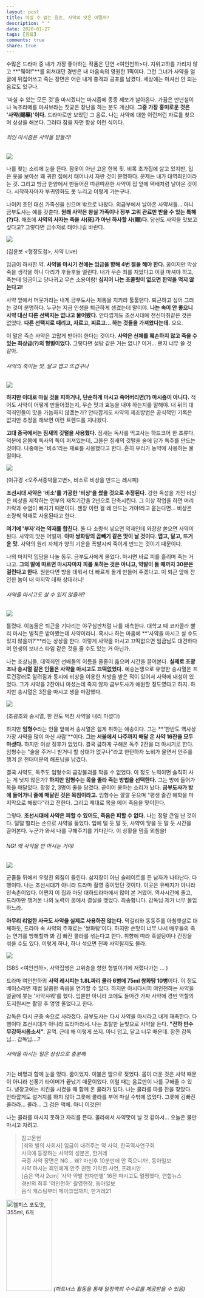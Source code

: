 ```yaml
---
layout: post
title: 마실 수 없는 음료, 사약의 맛은 어떨까?
description: " "
date: 2020-01-27
tags: [음료]
comments: true
share: true
---
```



수많은 드라마 중 내가 가장 좋아하는  작품은 단연  <여인천하>다. 지위고하를 가리지 않고  **"뭬야!"**를 외쳐대던 경빈은 내 마음속의 영원한 1픽이다. 그런 그녀가 사약을 얼굴에 뒤집어쓰고 죽는 장면은 어린 내게 충격과 공포를 남겼다. 세상에는 마셔선 안 되는 음료도 있구나.  
  
'마실 수 있는 모든 것'을 마시겠다는 마시즘에 종종 제보가 날아온다. 가끔은 만년설이나 녹조라떼를 마셔보라는 짓궂은 장난을 하는 분도 계신다.  **그중 가장 흥미로운 것은 '사약(賜藥)'이다.**  드라마로만 보았던 그 음료. 나는 사약에 대한 이런저런 자료를 찾으며 상상을 해본다. 그러다 잠을 자면 항상 이런 식이다.

###### 죄인 마시즘은 사약을 받들라!

![](https://post-phinf.pstatic.net/MjAxODA3MTdfMjM4/MDAxNTMxODEyNDQxMzUy.ekTVfIILw7aynzgGaG_1sLs_mNyYXeWVAJvvGpxdV9Ug.UmbVTOorC3N0uDHvIozUjRNHIOLMHrw7FiBsJ6jfbFwg.JPEG/01.jpg?type=w1200)

나를 찾는 소리에 눈을 뜬다. 잠옷이 아닌 고운 한복 핏. 비록 초가집에 살고 있지만, 입은 옷을 보아선 꽤 귀한 집에서 태어나서 자란 것이 분명하다. 문제는 내가 대역죄인이라는 것. 그리고 방금 한양에서 만들어진 따끈따끈한 사약이 집 앞에 택배처럼 날아온 것이다. 시작하자마자 부귀영화도 못 누리고 이렇게 가는구나.  
  
나이키 조던 대신 가죽신을 신으며 밖으로 나왔다. 의금부에서 날아온 사약셔틀... 아니 금부도사는 예를 갖춘다.  **원래 사약은 왕실 가족이나 정부 고위 관료만 받을 수 있는 특혜(?)다.** 애초에  **사약의 사자는 죽을 사(死)가 아닌 하사할 사(賜)다.** 당신도 사약을 맛보고 싶다고? 그렇다면 금수저로 태어나길 바란다.

![](https://post-phinf.pstatic.net/MjAxODA3MTdfMjc4/MDAxNTMxODEyNDQ5NjY1.6K8-yRCAX4RN_OxlKDSxBz4U2juvYCZI0tcYqEnhOiMg.puYvdqOfdRjIKkcDr1UmTUP5r-Bh7uPbhA0kK7i8lD8g.JPEG/A.jpg?type=w1200)

(김윤보 <형정도첨>, 사약 Live)

임금이 하사한 약.  **사약을 마시기 전에는 임금을 향해 4번 절을 해야 한다.** 꿈이지만 막상 죽을 생각을 하니 다리가 후들후들 떨린다. 내가 무슨 죄를 지었다고 이걸 마셔야 하고, 죽는데 임금이고 당나귀고 무슨 소용이람!  **심지어 나는 초콜릿이 없으면 한약을 먹지 않는다고!**  
  
사약 앞에서 머뭇거리는 내게 금부도사는 체통을 지키라 툴툴댄다. 퇴근하고 싶어 그러는 것이 분명하다. 누구는 지금 인생을 퇴근하게 생겼는데 말이야. **나는 속이 안 좋으니 사약 대신 다른 선택지는 없냐고 물어봤다.** 안타깝게도 조선시대에 전신마취같은 것은 없었다.  **다른 선택지로 때리고, 자르고, 찌르고... 하는 것들을 가져왔다는데.**  으으.  
  
이 말은 즉슨 사약은 고맙게 받아야 한다는 것이다.  **사약은 신체를 훼손하지 않고 죽을 수 있는 최상급(?)의 형벌이었다.**  그렇다면 설탕 같은 거는 없니? 이거... 왠지 너무 쓸 것 같아.

###### 사약의 죽이는 맛, 달고 맵고 뜨겁구나

![](https://post-phinf.pstatic.net/MjAxODA3MTdfMjM2/MDAxNTMxODEyNDc2OTQ1.da5KUm5DdUIiPMN5rLYSxEFA89GdnjOOhWjlHWbYmAYg.sETq3QtcQVYvglGNqSZnr-NaGFAFQuD2k7-TWXrj31Ig.JPEG/02.jpg?type=w1200)

**하지만 이대로 마실 것을 피하거나, 단순하게 마시고 죽어버리면(?) 마시즘이 아니다.** 적어도 사약이 어떻게 만들어졌는지, 무슨 맛과 효능을 내야 하는지를 말해야. 내 뒤의 대역죄인들이 맛을 가늠하지 않겠는가? 안타깝게도 사약의 제조방법은 공식적인 기록은 없지만 추정을 해보면 이런 트렌드를 지나왔다.  
  
**고대 중국에서는 짐새의 깃털을 사용했다.** 짐새는 독사를 먹고사는 하드코어 한 조류다. 덕분에 온몸에 독사의 독이 퍼져있는데, 그들은 짐새의 깃털을 술에 담가 독주를 만드는 것이다. 나중에는 '비소'라는 재료를 사용했다고 한다. 흔히 우리가 농약에 사용하는 물질이다.

![](https://post-phinf.pstatic.net/MjAxODA3MTdfMTc5/MDAxNTMxODEyNDg1NTUy.bZVIUJe2PN7E1on9G6TC-YhubZx55Jz_ydiUwJfZS3Mg.K6eGodCfwq8uAdluiCvUOZaV-b2M7gVSXLbNCAoJkjsg.JPEG/B.jpg?type=w1200)

(이규경 <오주서종박물고변>, 비소로 비상을 만드는 레시피)

**조선시대 사약은 '비소'를 가공한 '비상'을 썼을 것으로  추정된다.** 강한 독성을 가진 비상은 비상을 제작하는 인부의 재직기간을 2년으로  단축시킨다. 그  이상 작업을  하면  머리카락과 수염이 빠지기 때문이다. 젠장 이런 걸 왜 만드는 거야!라고 묻는다면... 비상은 소량씩 약재로 사용된다고 한다.  
  
**여기에 '부자'라는 약재를 합친다.**  둘 다 소량씩 넣으면 약재인데 와장창 쏟으면 사약이 된다. 사약의 맛은 어떨까.  **아마 쌍화탕의 곱빼기 같은 맛이 날 것이다. 맵고, 달고, 뜨거운 맛.** 사약의 원리 자체가 양의 기운을 폭발시켜 죽이게 만드는 것이기 때문이다.  
  
나의 마지막 입담을 나눌 동무. 금부도사에게 물었다. 마시면 바로 피를 흘리며 죽는 거냐고.  **그의 말에 따르면 마시자마자 피를 토하는 것은 아니고, 약발이 돌 때까지 30분은 걸린다고 한다.** 원한다면 방을 데워서 더 빠르게 돌게 만들어 주겠다고. 이 퇴근 앞에 잔인한 놈이 내 마지막 대화 상대라니!  

###### 사약을 마시고도 살 수 있지 않을까?

![](https://post-phinf.pstatic.net/MjAxODA3MTdfMTE0/MDAxNTMxODEyNTM2NDQ4.MeICpjTMryrBVY13YhMKNdoJiA8O8v53Fijo3ujGlb0g.7f8nT2YR2LUtmJVQKmrfDrQUU-wP6uUEspWMazssiXUg.JPEG/03.jpg?type=w1200)

틀렸다. 이놈들은 퇴근을 기다리는 야구심판처럼 나를 재촉한다. 대학교 때 코카콜라 빨리 마시는 벌칙은 받아봤는데 사약이라니. 혹시나 하는 마음에  **'사약을 마시고 살 수도 있지 않을까?'**라는 상상을 한다. 이렇게 사약을 마시고 끄떡없으면 임금님도 대견하다며 인생의 보너스 타임 같은 것을 줄 수도 있는 거 아닌가.  
  
나는 조상님들, 대역죄인 선배들의 이름을 줄줄이 읊으며 시간을 끌어본다.  **실제로 조광조나 송시열 같은 인물은 사약을 마시고도 끄떡없었다.** 예송논쟁으로 유명한 송시열은 프로건강러로 알려짐과 동시에 비상을 이용한 처방을 받은 적이 있어서 사약에 내성이 있었다. 그가 사약을 2잔이나 마셨는데 죽지 않자 금부도사가 애원할 정도였다고 하지. 하지만 송시열은 3잔을 마시고 생을 마감했다.

![](https://post-phinf.pstatic.net/MjAxODA3MTdfMjMw/MDAxNTMxODEyNTQ1NzA3.HNxDnzel1PiAvriBav_20P3BPVzyYZV2_-rUJz9XbRcg.sGsKNsLZO3k8ybUbvLSNV5daGRJGYdUsO4jWba2i5wcg.JPEG/C.jpg?type=w1200)

(조광조와 송시열, 한 잔도 벅찬 사약을 내리 마셨다)

하지만  **임형수**라는 인물 앞에서 송시열은 쉽게 취하는 애송이다. 그는  **'한반도 역사상 가장 사약을 많이 마신 사람'**이다.  **그는 서울에서 나주까지 배달 온 사약 16잔을 모두 마셨다.**  하지만 이상 징후가 없었다. 결국 급하게 구해온 독주 2잔을 더 마시기로 한다. 임형수는 "술을 주거니 받거니 할 상대가 없구나"라고 한탄하자 노비가 울면서 안주를 챙겨 온 전대미문의 해프닝을 남겼다.  
  
결국 사약도, 독주도 임형수의 금강불괴를 막을 수 없었다. 이 정도 노력이면 솔직히 사는 게 낫지 않은가?  **하지만 임형수는 목을 졸라 죽는 방법을 선택한다.** 그는 방에 들어가 목을 매달았다. 장정 2, 3명이 줄을 당겼다. 곧이어 쿵하는 소리가 났다.  **금부도사가 방에 들어가니 줄에 매달린 것은 목침이라고.** 임형수는 깔깔 웃으며 "평생 즐긴 해학을 마지막으로 해봤다"라고 전한다. 그리고 제대로 목을 메어 죽음을 맞이한다.  
  
그렇다.  **조선시대에 사약은 피할 수 있어도, 죽음은 피할 수 없다.** 나는 정말 큰일 난 것이다. 덜덜 떨리는 손으로 사약을 들었다. 입에 댈 듯 말 듯, 사약이 닿을 듯 말 듯 시간을 끌어본다. 누군가 와서 나를 구해주기를 기다린다. 이 상황을 멈출 외침을!

###### NG! 왜 사약을 안 마시는 거야!

![](https://post-phinf.pstatic.net/MjAxODA3MTdfMTYy/MDAxNTMxODEyNjE3OTU3.vwmXH3MpzhsNFVHhNEyHW3yUmxEFGzfqB_YMNzdguvYg.WAgz9KQ6_BUVC73Y7xWhnc30ZriW6JZCdhJ3F3XLGB8g.JPEG/04.jpg?type=w1200)

군졸들 뒤에서 우렁찬 외침이 들린다. 삼지창이 아닌 슬레이트를 든 남자가 나타난다. 다행이다. 나는 조선시대가 아니라 드라마 촬영 중이었던 것이다. 이곳은 유배지가 아니라 민속촌이었다. 어쩐지 이 집과 마당 대하드라마에서 많이 본 거였어. 역사시간에 졸고, 드라마만 챙겨본 나의 노력이 꿈에서 결실을 맺었다. 죄송합니다. 감독님 제가 너무 몰입하느라.  
  
**아무리 리얼한 사극도 사약을 실제로 사용하진 않는다.**  막걸리와 동동주를 아침햇살로 대체하듯, 드라마 속 사약의 주재료는 '쌍화탕'이다. 하지만 쓴맛이 너무 나서 배우들의 죽는 연기를 방해할까 봐 김 빠진 콜라를 섞는다고 한다. 취향에 따라 흑설탕이나 간장을 섞을 수도 있다. 이렇게 하나, 하나 섞으면 진짜 사약될지도 몰라.

![](https://post-phinf.pstatic.net/MjAxODA3MTdfMjM4/MDAxNTMxODEyNjI3OTM1.DMsYC-R-Im6fmf3H8EjSQQC12a38S5NCPp5MVJTGyVAg.AhRhH1Ge8GtO0Cjutz6VisVFk_3CbB6dfkxsWpTanvgg.JPEG/E.jpg?type=w1200)

(SBS <여인천하>, 사약집행은 고위층을 향한 형벌이기에 저랬다가는 ... )

드라마 여인천하의  **사약 레시피는 1.8L짜리 콜라 6병에 75ml 쌍화탕 10병**이다. 이 정도 베이스라면 제법 달콤한 죽음을 연기할 수 있다. 하지만 아시다시피 여인천하는 사약을 얼굴에 붓는 '사약샤워'를 했다. 입뿐만 아니라 코에도 들어간 가짜 사약에 경빈 역할의 도지원씨는 촬영 후 엉엉 울었다고 한다.  
  
감독은 다시 군중 속으로 사라졌다. 금부도사는 다시 사약을 마시라고 내게 재촉한다. 다행이다 조선시대가 아니라 드라마라서. 나는 초탈한 눈빛으로 사약을 든다.  **"전하 만수무강하시옵소서"**. 꿀꺽. 근데 왜 이렇게 쓰지. 아니 덥고, 달고 너무 매운데. 잠깐 감독님... 감독님....?  

###### 사약을 마시는 일은 상상으로 충분해

가는 비명과 함께 눈을 떴다. 꿈이었지. 이불은 땀으로 젖었다. 몸이 더운 것은 사약 때문이 아니라 선풍기 타이머가 끝났기 때문이었다. 이럴 때는 음료만이 나를 구해줄 수 있다. 냉장고에는 치킨을 시켰을 때 함께 온 콜라가 있다. 나는 콜라를 따를 잔을 찾았다. 안타깝게도 설거지를 하지 않아 그릇에 콜라를 부어 마실 수밖에 없었다. 그릇에 김빠진 콜라라... 콜라... 그 검은 액체. 아니 이것은!  
  
나는 콜라를 마시지 못하고 자리를 뜬다. 콜라에서 사약맛이 날 것 같아서... 오늘은 물만 마시고 자려고.  

> 참고문헌  
> [죄와 벌의 사회사] 임금이 내려주는 약 사약, 한국역사연구회  
> 사극에 등장하는 사약의 성분은, 한겨레  
> 극중 사약 장면은 NG… 왜? 마신후 10분만에 안 죽으니까!, 동아일보  
> 사약 마시는 죄인에게 안주 권한 기막힌 사연, 프레시안  
> [숨은 역사 2cm] ‘사약 약발 천차만별’ 16잔 마시고도 멀쩡했다, 연합뉴스  
> 경빈의 최후 '여인천하' 촬영현장, 동아일보  
> 음식 캐스팅부터 메이크업까지, 한겨레21

<a href="https://coupa.ng/bQ3tbW" target="_blank" referrerpolicy="unsafe-url"><img src="https://static.coupangcdn.com/image/affiliate/banner/5385eb9fb46780071a0df5474f041724@2x.jpg" alt="웰치스 포도맛, 355ml, 6개" width="120" height="240"></a>
_(파트너스 활동을 통해 일정액의 수수료를 제공받을 수 있음)_